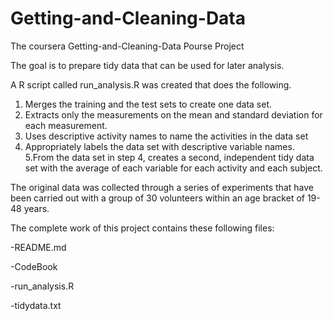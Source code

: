 # Getting-and-Cleaning-Data

The coursera Getting-and-Cleaning-Data Pourse Project

The goal is to prepare tidy data that can be used for later analysis.

A R script called run_analysis.R was created that does the following.

   1. Merges the training and the test sets to create one data set.
   2. Extracts only the measurements on the mean and standard deviation for each measurement.
   3. Uses descriptive activity names to name the activities in the data set
   4. Appropriately labels the data set with descriptive variable names.
   5.From the data set in step 4, creates a second, independent tidy data set with the average 
   of each variable for each activity and each subject.
   
   The original data was collected through a series of experiments that have been carried out with a group 
   of 30 volunteers within an age bracket of 19-48 years.
   
   The complete work of this project contains these following files:
   
   -README.md 
   
   -CodeBook
   
   -run_analysis.R
   
   -tidydata.txt
   
